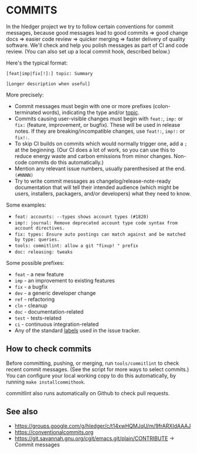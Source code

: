 # COMMITS

<div class=pagetoc>

<!-- toc -->
</div>

In the hledger project we try to follow certain conventions for commit messages,
because good messages lead to good commits => good change docs => 
easier code review => quicker merging => faster delivery of quality software.
We'll check and help you polish messages as part of CI and code review.
(You can also set up a local commit hook, described below.)

Here's the typical format: <!-- keep synced with tools/commitlint -->

    [feat|imp|fix[!]:] topic: Summary

    [Longer description when useful]

More precisely:

- Commit messages must begin with one or more prefixes (colon-terminated words),
  indicating the type and/or [topic](ISSUES.md#topics).
- Commits causing user-visible changes must begin with `feat:`, `imp:` or `fix:` 
  (feature, improvement, or bugfix). These will be used in release notes.
  If they are breaking/incompatible changes, use `feat!:`, `imp!:` or `fix!:`.
- To skip CI builds on commits which would normally trigger one, add a `;` at the beginning.
  (Our CI does a lot of work, so you can use this to reduce energy waste 
   and carbon emissions from minor changes. Non-code commits do this automatically.)
- Mention any relevant issue numbers, usually parenthesised at the end. `(#NNNN)`
- Try to write commit messages as changelog/release-note-ready documentation that will tell their
  intended audience (which might be users, installers, packagers, and/or developers) 
  what they need to know.

Some examples:

- `feat: accounts: --types shows account types (#1820)`
- `imp!: journal: Remove deprecated account type code syntax from account directives.`
- `fix: types: Ensure auto postings can match against and be matched by type: queries.`
- `tools: commitlint: allow a git "fixup! " prefix`
- `doc: releasing: tweaks`

Some possible prefixes:

- `feat` - a new feature
- `imp`  - an improvement to existing features
- `fix`  - a bugfix
- `dev` - a generic developer change
- `ref` - refactoring
- `cln` - cleanup
- `doc` - documentation-related
- `test` - tests-related
- `ci`  - continuous integration-related
- Any of the standard [labels](ISSUES.md#labels) used in the issue tracker.

## How to check commits

Before committing, pushing, or merging, run `tools/commitlint` to check recent commit messages.
(See the script for more ways to select commits.) You can configure your local working copy
to do this automatically, by running `make installcommithook`.

commitlint also runs automatically on Github to check pull requests.

## See also

- <https://groups.google.com/g/hledger/c/t14xwHQMJqU/m/9frARXIdAAAJ>
- <https://conventionalcommits.org>
- <https://git.savannah.gnu.org/cgit/emacs.git/plain/CONTRIBUTE> -> Commit messages

